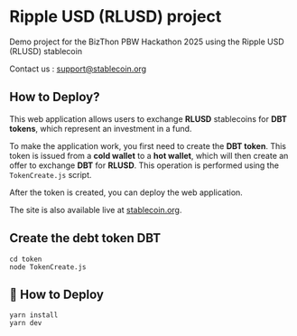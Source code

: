 # Ripple USD (RLUSD) project

Demo project for the BizThon PBW Hackathon 2025 using the Ripple USD (RLUSD) stablecoin

Contact us : support@stablecoin.org

## How to Deploy?

This web application allows users to exchange **RLUSD** stablecoins for **DBT tokens**, which represent an investment in a fund.

To make the application work, you first need to create the **DBT token**. This token is issued from a **cold wallet** to a **hot wallet**, which will then create an offer to exchange **DBT** for **RLUSD**. This operation is performed using the `TokenCreate.js` script.

After the token is created, you can deploy the web application.

The site is also available live at [stablecoin.org](https://stablecoin.org).

## Create the debt token DBT
```
cd token
node TokenCreate.js
```

## 🚀 How to Deploy

```
yarn install
yarn dev
```

